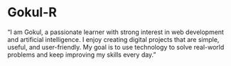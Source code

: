 # Gokul-R
“I am Gokul, a passionate learner with strong interest in web development and artificial intelligence. I enjoy creating digital projects that are simple, useful, and user-friendly. My goal is to use technology to solve real-world problems and keep improving my skills every day.”
